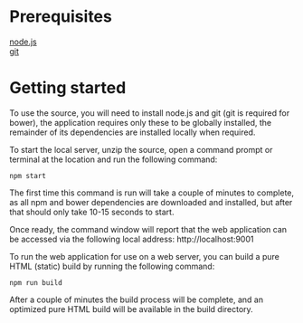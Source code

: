 Prerequisites
=============

[node.js](http://nodejs.org/)  
[git](http://git-scm.com/)  

Getting started
===============

To use the source, you will need to install node.js and git (git is required for bower), the application requires only these to be globally installed, the remainder of its dependencies are installed locally when required.

To start the local server, unzip the source, open a command prompt or terminal at the location and run the following command:

```npm start```

The first time this command is run will take a couple of minutes to complete, as all npm and bower dependencies are downloaded and installed, but after that should only take 10-15 seconds to start.

Once ready, the command window will report that the web application can be accessed via the following local address: http://localhost:9001

To run the web application for use on a web server, you can build a pure HTML (static) build by running the following command:

```npm run build```

After a couple of minutes the build process will be complete, and an optimized pure HTML build will be available in the build directory.
